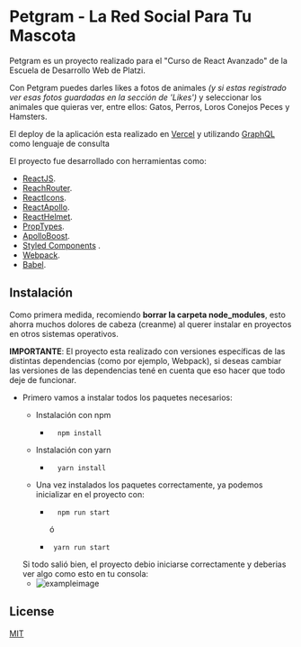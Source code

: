 # Petgram - La Red Social Para Tu Mascota

Petgram es un proyecto realizado para el "Curso de React Avanzado" de la Escuela de Desarrollo Web de Platzi.

Con Petgram puedes darles likes a fotos de animales *(y si estas registrado ver esas fotos guardadas en la sección de 'Likes')* y seleccionar los animales que quieras ver, entre ellos: Gatos, Perros, Loros Conejos Peces y Hamsters.

El deploy de la aplicación esta realizado en [Vercel](https://vercel.com/docs) y utilizando [GraphQL](https://graphql.org/) como lenguaje de consulta

El proyecto fue desarrollado con herramientas como:
  * [ReactJS](https://es.reactjs.org/).
  * [ReachRouter](https://reach.tech/router/).
  * [ReactIcons](https://react-icons.github.io/react-icons/).
  * [ReactApollo](https://www.apollographql.com/docs/react/).
  * [ReactHelmet](https://github.com/nfl/react-helmet).
  * [PropTypes](https://es.reactjs.org/docs/typechecking-with-proptypes.html).
  * [ApolloBoost](https://www.npmjs.com/package/apollo-boost).
  * [Styled Components](https://styled-components.com/) .
  * [Webpack](https://webpack.js.org/).
  * [Babel](https://babeljs.io/).

## Instalación

Como primera medida, recomiendo **borrar la carpeta node_modules**, esto ahorra muchos dolores de cabeza (creanme) al querer instalar en proyectos en otros sistemas operativos.

**IMPORTANTE**: El proyecto esta realizado con versiones específicas de las distintas dependencias (como por ejemplo, Webpack), si deseas cambiar las versiones de las dependencias tené en cuenta que eso hacer que todo deje de funcionar.

* Primero vamos a instalar todos los paquetes necesarios:
  * Instalación con npm
    * ```npm
        npm install 
        ```
  * Instalación con yarn
    * ```yarn
        yarn install 
        ```
  * Una vez instalados los paquetes correctamente, ya podemos inicializar en el proyecto con:

    * ```npm
        npm run start
      ```
      ó

    * ```yarn
       yarn run start
      ```
  Si todo salió bien, el proyecto debio iniciarse correctamente y deberias ver algo como esto en tu consola:
   * ![exampleimage]()
  
  

## License
[MIT](https://choosealicense.com/licenses/mit/)



